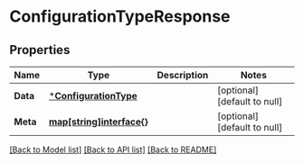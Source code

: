 # ConfigurationTypeResponse

## Properties
Name | Type | Description | Notes
------------ | ------------- | ------------- | -------------
**Data** | [***ConfigurationType**](ConfigurationType.md) |  | [optional] [default to null]
**Meta** | [**map[string]interface{}**](interface{}.md) |  | [optional] [default to null]

[[Back to Model list]](../README.md#documentation-for-models) [[Back to API list]](../README.md#documentation-for-api-endpoints) [[Back to README]](../README.md)

